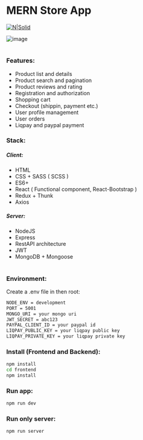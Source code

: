 # MERN Store App

[![N|Solid](https://res.cloudinary.com/dsohtcuy3/image/upload/v1626470356/button_demo_1_k6is2z.png)](https://mernstore-app.herokuapp.com/)

![image](https://res.cloudinary.com/dsohtcuy3/image/upload/v1626556553/Screenshot_8_gy94os.png)

#

### Features:
- Product list and details
- Product search and pagination
- Product reviews and rating
- Registration and authorization
- Shopping cart
- Checkout (shippin, payment etc.)
- User profile management
- User orders
- Liqpay and paypal payment

### Stack:

##### Client:
- HTML
- CSS + SASS ( SCSS )
- ES6+
- React ( Functional component, React-Bootstrap )
- Redux + Thunk
- Axios

##### Server:
- NodeJS
- Express
- RestAPI architecture
- JWT
- MongoDB + Mongoose

#

### Environment:

Create a .env file in then root:

```sh
NODE_ENV = development
PORT = 5001
MONGO_URI = your mongo uri
JWT_SECRET = abc123
PAYPAL_CLIENT_ID = your paypal id
LIQPAY_PUBLIC_KEY = your liqpay public key
LIQPAY_PRIVATE_KEY = your liqpay private key
```
### Install (Frontend and Backend):

```sh
npm install
cd frontend
npm install
```
### Run app:

```sh
npm run dev
```

### Run only server:

```sh
npm run server
```


